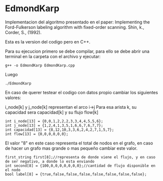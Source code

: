 # EdmondKarp
Implementacion del algoritmo presentado en el paper: Implementing the Ford-Fulkerson labeling algorithm with fixed-order scanning. Shin, k., Corder, S., (1992). 

Esta es la version del codigo pero en C++.

Para su ejecucion primero se debe compilar, para ello se debe abrir una terminal en la carpeta con el archivo y ejecutar:

```
g++ -o EdmondKarp EdmondKarp.cpp
```
Luego
```
./EdmondKarp
```

En caso de querer testear el codigo con datos propio cambiar los siguientes valores:

i_node[k] y j_node[k] representan el arco i->j
Para esa arista k, su capacidad sera capacidad[k] y su flujo flow[k]
```
int i_node[13] = {0,0,1,2,2,2,3,3,4,4,5,5,6};
int j_node[13] = {1,2,4,1,3,5,1,6,6,7,6,7,7};
int capacidad[13] = {8,12,10,3,3,6,2,4,2,7,1,5,7};
int flow[13] = {0,0,0,0,0,0};
```

El valor "8" en este caso representa el total de nodos en el grafo, en caso de hacer un grafo mas grande o mas pequeño cambiar este valor.

```
first_string first[8];//representa de donde viene el flujo, y en caso de ser negativo, a donde lo esta enviando
int second[8] = {100,0,0,0,0,0,0,0};//cantidad de flujo disponible en el nodo
bool label[8] = {true,false,false,false,false,false,false,false};
```
